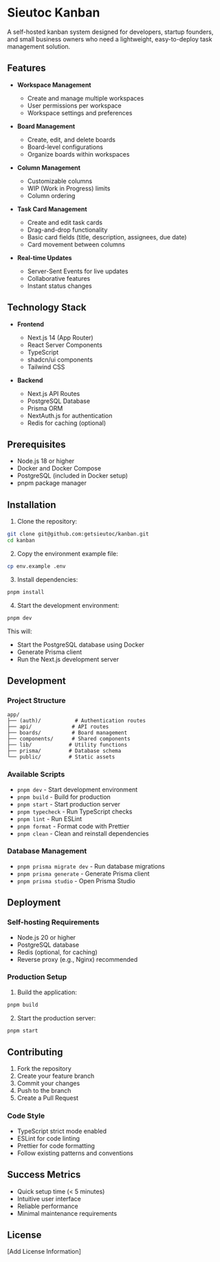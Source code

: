 # Sieutoc Kanban

A self-hosted kanban system designed for developers, startup founders, and small business owners who need a lightweight, easy-to-deploy task management solution.

## Features

- **Workspace Management**

  - Create and manage multiple workspaces
  - User permissions per workspace
  - Workspace settings and preferences

- **Board Management**

  - Create, edit, and delete boards
  - Board-level configurations
  - Organize boards within workspaces

- **Column Management**

  - Customizable columns
  - WIP (Work in Progress) limits
  - Column ordering

- **Task Card Management**

  - Create and edit task cards
  - Drag-and-drop functionality
  - Basic card fields (title, description, assignees, due date)
  - Card movement between columns

- **Real-time Updates**
  - Server-Sent Events for live updates
  - Collaborative features
  - Instant status changes

## Technology Stack

- **Frontend**

  - Next.js 14 (App Router)
  - React Server Components
  - TypeScript
  - shadcn/ui components
  - Tailwind CSS

- **Backend**
  - Next.js API Routes
  - PostgreSQL Database
  - Prisma ORM
  - NextAuth.js for authentication
  - Redis for caching (optional)

## Prerequisites

- Node.js 18 or higher
- Docker and Docker Compose
- PostgreSQL (included in Docker setup)
- pnpm package manager

## Installation

1. Clone the repository:

```bash
git clone git@github.com:getsieutoc/kanban.git
cd kanban
```

2. Copy the environment example file:

```bash
cp env.example .env
```

3. Install dependencies:

```bash
pnpm install
```

4. Start the development environment:

```bash
pnpm dev
```

This will:

- Start the PostgreSQL database using Docker
- Generate Prisma client
- Run the Next.js development server

## Development

### Project Structure

```
app/
├── (auth)/           # Authentication routes
├── api/             # API routes
├── boards/          # Board management
├── components/      # Shared components
├── lib/            # Utility functions
├── prisma/         # Database schema
└── public/         # Static assets
```

### Available Scripts

- `pnpm dev` - Start development environment
- `pnpm build` - Build for production
- `pnpm start` - Start production server
- `pnpm typecheck` - Run TypeScript checks
- `pnpm lint` - Run ESLint
- `pnpm format` - Format code with Prettier
- `pnpm clean` - Clean and reinstall dependencies

### Database Management

- `pnpm prisma migrate dev` - Run database migrations
- `pnpm prisma generate` - Generate Prisma client
- `pnpm prisma studio` - Open Prisma Studio

## Deployment

### Self-hosting Requirements

- Node.js 20 or higher
- PostgreSQL database
- Redis (optional, for caching)
- Reverse proxy (e.g., Nginx) recommended

### Production Setup

1. Build the application:

```bash
pnpm build
```

2. Start the production server:

```bash
pnpm start
```

## Contributing

1. Fork the repository
2. Create your feature branch
3. Commit your changes
4. Push to the branch
5. Create a Pull Request

### Code Style

- TypeScript strict mode enabled
- ESLint for code linting
- Prettier for code formatting
- Follow existing patterns and conventions

## Success Metrics

- Quick setup time (< 5 minutes)
- Intuitive user interface
- Reliable performance
- Minimal maintenance requirements

## License

[Add License Information]
